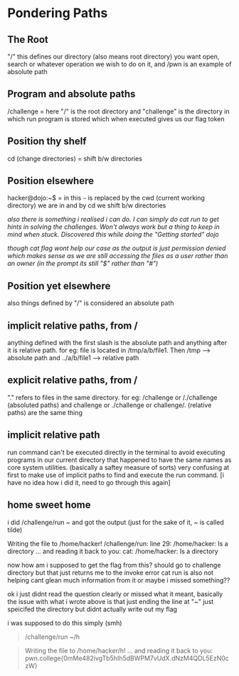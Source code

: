 # Pondering Paths
## The Root

 "/" this defines our directory (also means root directory) you want open, search or whatever operation we wish to do on it, and /pwn is an example of absolute path

## Program and absolute paths

/challenge = here "/" is the root directory and "challenge" is the directory in which run program is stored which when executed gives us our flag token

## Position thy shelf

cd (change directories) =  shift b/w directories

## Position elsewhere

hacker@dojo:~$ = in this `~` is replaced by the cwd (current working directory) we are in and by cd we shift b/w directories

_also there is something i realised i can do. I can simply do cat run to get hints in solving the challenges. Won't always work but a thing to keep in mind when stuck. Discovered this while doing the "Getting started" dojo_

_though cat flag wont help our case as the output is just permission denied which makes sense as we are still accessing the files as a user rather than an owner (in the prompt its still "$" rather than "#")_

## Position yet elsewhere

also things defined by "/" is considered an absolute path

## implicit relative paths, from /

anything defined with the first slash is the absolute path and anything after it is relative path. for eg: file is located in /tmp/a/b/file1. Then /tmp --> absolute path and ../a/b/file1 --> relative path

## explicit relative paths, from /

"." refers to files in the same directory. for eg: /challenge or /./challenge (absoluted paths) and challenge or ./challenge or challenge/. (relative paths) are the same thing

## implicit relative path

run command can't be executed directly in the terminal to avoid executing programs in our current directory that happened to have the same names as core system utilities. (basically a saftey measure of sorts)
very confusing at first to make use of implicit paths to find and execute the run command. [i have no idea how i did it, need to go through this again]

## home sweet home

i did /challenge/run ~ and got the output (just for the sake of it, ~ is called tilde)

Writing the file to /home/hacker!
/challenge/run: line 29: /home/hacker: Is a directory
... and reading it back to you:
cat: /home/hacker: Is a directory

now how am i supposed to get the flag from this? should go to challenge directory but that just returns me to the invoke error
cat run is also not helping cant glean much information from it or maybe i missed something??

ok i just didnt read the question clearly or missed what it meant, basically the issue with what i wrote above is that just ending the line at "~" just speicifed the directory but didnt actually write out my flag

i was supposed to do this simply (smh)
> /challenge/run ~/h

> Writing the file to /home/hacker/h!
> ... and reading it back to you:
> pwn.college{0mMe482ivgTb5hIh5dBWPM7vUdX.dNzM4QDL5EzN0czW}
